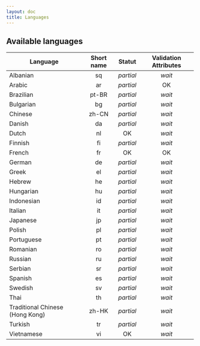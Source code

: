 ```yaml
---
layout: doc
title: Languages
---
```


Available languages
---

| Language | Short name | Statut | Validation Attributes |
|----------|:----------:|:------:|:---------------------:|
| Albanian | sq | *partial* | *wait*
| Arabic | ar | *partial* | OK
| Brazilian | pt-BR | *partial* | *wait*
| Bulgarian | bg | *partial* | *wait*
| Chinese | zh-CN | *partial* | *wait*
| Danish | da | *partial* | *wait*
| Dutch | nl | OK | *wait*
| Finnish | fi | *partial* | *wait*
| French | fr | OK | OK
| German | de | *partial* | *wait*
| Greek | el | *partial* | *wait*
| Hebrew | he | *partial* | *wait*
| Hungarian | hu | *partial* | *wait*
| Indonesian | id | *partial* | *wait*
| Italian | it | *partial* | *wait*
| Japanese | jp | *partial* | *wait*
| Polish | pl | *partial* | *wait*
| Portuguese | pt | *partial* | *wait*
| Romanian | ro | *partial* | *wait*
| Russian | ru | *partial* | *wait*
| Serbian | sr | *partial* | *wait*
| Spanish | es | *partial* | *wait*
| Swedish | sv | *partial* | *wait*
| Thai | th | *partial* | *wait*
| Traditional Chinese (Hong Kong) | zh-HK | *partial* | *wait*
| Turkish | tr | *partial* | *wait*
| Vietnamese | vi | OK | *wait*
